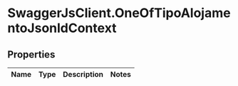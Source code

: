 # SwaggerJsClient.OneOfTipoAlojamentoJsonldContext

## Properties

| Name | Type | Description | Notes |
| ---- | ---- | ----------- | ----- |
